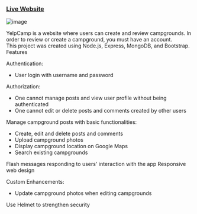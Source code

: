 ### [Live Website](https://yelpcamp-pm.herokuapp.com/)

![image](https://user-images.githubusercontent.com/68249678/124349389-5ba21800-dc0c-11eb-959c-8ea76d20b49b.png)

YelpCamp is a website where users can create and review campgrounds. In order to review or create a campground, you must have an account. \
This project was created using Node.js, Express, MongoDB, and Bootstrap.
Features

Authentication:
- User login with username and password

Authorization:
- One cannot manage posts and view user profile without being authenticated
- One cannot edit or delete posts and comments created by other users

Manage campground posts with basic functionalities:
- Create, edit and delete posts and comments
- Upload campground photos
- Display campground location on Google Maps
- Search existing campgrounds

Flash messages responding to users' interaction with the app
Responsive web design

Custom Enhancements:
- Update campground photos when editing campgrounds

Use Helmet to strengthen security
